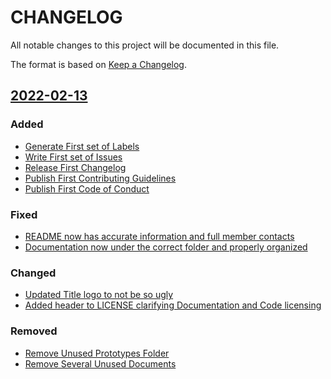 
# CHANGELOG

All notable changes to this project will be documented in this file.

The format is based on [Keep a Changelog](https://keepachangelog.com/en/1.0.0/).

## [2022-02-13]()

### Added
- [Generate First set of Labels](https://gitlab.cci.drexel.edu/courseeval/team-blue/-/labels)
- [Write First set of Issues](https://gitlab.cci.drexel.edu/courseeval/team-blue/-/boards/1136)
- [Release First Changelog](https://gitlab.cci.drexel.edu/courseeval/team-blue/-/blob/main/CHANGELOG.md)
- [Publish First Contributing Guidelines](https://gitlab.cci.drexel.edu/courseeval/team-blue/-/blob/main/documents/developers/CONTRIBUTING.md)
- [Publish First Code of Conduct](https://gitlab.cci.drexel.edu/courseeval/team-blue/-/blob/main/documents/developers/CONDUCT.md)

### Fixed
- [README now has accurate information and full member contacts](https://gitlab.cci.drexel.edu/courseeval/team-blue/-/commit/14de6cd170d872b47d66e0860cae066771845058)
- [Documentation now under the correct folder and properly organized](https://gitlab.cci.drexel.edu/courseeval/team-blue/-/blob/main/documents)

### Changed
- [Updated Title logo to not be so ugly](https://gitlab.cci.drexel.edu/courseeval/team-blue/-/blob/main/resources/title.png)
- [Added header to LICENSE clarifying Documentation and Code licensing](https://gitlab.cci.drexel.edu/courseeval/team-blue/-/commit/4bb0ce696782543a99b12e767eaf23114050db9a)

### Removed
- [Remove Unused Prototypes Folder](https://gitlab.cci.drexel.edu/courseeval/team-blue/-/commit/dc76c04594931d94a87acc7e94c1a8922d7e2e91)
- [Remove Several Unused Documents](https://gitlab.cci.drexel.edu/courseeval/team-blue/-/commit/14de6cd170d872b47d66e0860cae066771845058)

